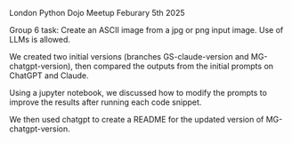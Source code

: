 London Python Dojo Meetup 
Feburary 5th 2025


Group 6 task:
Create an ASCII image from a jpg or png input image. Use of LLMs is allowed.

We created two initial versions (branches GS-claude-version and MG-chatgpt-version), then compared the outputs from the initial prompts on ChatGPT and Claude.

Using a jupyter notebook, we discussed how to modify the prompts to improve the results after running each code snippet.

We then used chatgpt to create a README for the updated version of MG-chatgpt-version.





